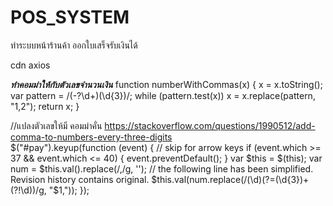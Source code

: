 # POS_SYSTEM
ทำระบบหน้าร้านค้า ออกใบเสร็จรับเงินได้

cdn axios
<script src="https://cdnjs.cloudflare.com/ajax/libs/axios/1.2.2/axios.min.js" integrity="sha512-QTnb9BQkG4fBYIt9JGvYmxPpd6TBeKp6lsUrtiVQsrJ9sb33Bn9s0wMQO9qVBFbPX3xHRAsBHvXlcsrnJjExjg==" crossorigin="anonymous" referrerpolicy="no-referrer"></script>


*****ทำคอมม่าให้กับตัวเลขจำนวนเงิน*****
function numberWithCommas(x) {
  x = x.toString();
  var pattern = /(-?\d+)(\d{3})/;
  while (pattern.test(x))
      x = x.replace(pattern, "$1,$2");
  return x;
}


//แปลงตัวเลขให้มี คอมม่าคั่น https://stackoverflow.com/questions/1990512/add-comma-to-numbers-every-three-digits    
$("#pay").keyup(function (event) {
  // skip for arrow keys
  if (event.which >= 37 && event.which <= 40) {
      event.preventDefault();
  }
  var $this = $(this);
  var num = $this.val().replace(/,/g, '');
  // the following line has been simplified. Revision history contains original.
  $this.val(num.replace(/(\d)(?=(\d{3})+(?!\d))/g, "$1,"));
});

